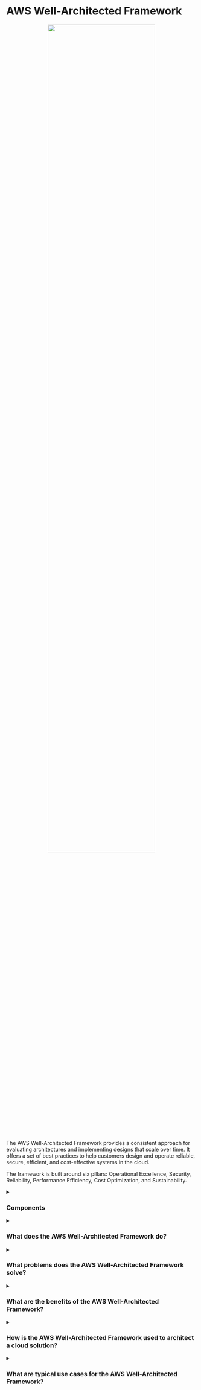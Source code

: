 # AWS Well-Architected Framework

<div align="center">
  <img src="https://d1.awsstatic.com/gamedev/Programs/OnRamp/gt-well-architected.4234ac16be6435d0ddd4ca693ea08106bc33de9f.png" width="75%">
</div>
<br/>

The AWS Well-Architected Framework provides a consistent approach for evaluating architectures and implementing designs that scale over time. It offers a set of best practices to help customers design and operate reliable, secure, efficient, and cost-effective systems in the cloud.

The framework is built around six pillars: Operational Excellence, Security, Reliability, Performance Efficiency, Cost Optimization, and Sustainability.

<details><summary><h3>Components</h3></summary>

#### Operational Excellence

Operational Excellence focuses on running and monitoring systems to deliver business value and continually improving processes and procedures. This pillar includes principles for organization, preparation, operation, and evolution to support the development and operations lifecycle.

<div align="center">
  <img src="https://cdn-icons-png.flaticon.com/512/4744/4744315.png" width="25%">
</div>

#### Security

The Security pillar encompasses the ability to protect data, systems, and assets to take advantage of cloud technologies. It includes implementing a strong identity foundation, enabling traceability, automating security best practices, protecting data in transit and at rest, and preparing for security events.

<div align="center">
  <img src="https://cdn-icons-png.flaticon.com/512/8166/8166342.png" width="25%">
</div>

#### Reliability

Reliability focuses on the ability of a system to recover from infrastructure or service failures, dynamically acquire computing resources to meet demand, and mitigate disruptions such as misconfigurations or transient network issues. Key design principles include testing recovery procedures, automatically recovering from failure, and scaling horizontally.

<div align="center">
  <img src="https://cdn-icons-png.flaticon.com/512/12376/12376658.png" width="25%">
</div>

#### Performance Efficiency

Performance Efficiency is the efficient use of computing resources to meet requirements and maintain that efficiency as demand changes and technologies evolve. Design principles include democratizing advanced technologies, using serverless architectures, experimenting more often, and considering mechanical sympathy.

<div align="center">
  <img src="https://cdn-icons-png.flaticon.com/512/9732/9732828.png" width="25%">
</div>

#### Cost Optimization

Cost Optimization involves the ability to run systems to deliver business value at the lowest price point. Key principles include adopting a consumption model, measuring overall efficiency, stopping spending on undifferentiated heavy lifting, and analyzing and attributing expenditure.

<div align="center">
  <img src="http://cdn-icons-png.flaticon.com/512/6745/6745218.png" width="25%">
</div>

#### Sustainability

Sustainability focuses on environmental impacts, aiming to reduce energy consumption and waste. It involves considering the long-term impacts of architectural decisions, optimizing workloads, and selecting the right region and instance types to minimize carbon footprints.

<div align="center">
  <img src="https://cdn-icons-png.flaticon.com/512/3985/3985209.png" width="25%">
</div>

</details>

<details><summary> <h3>What does the AWS Well-Architected Framework do?</h3></summary>


<div align="center">
  <img src="https://cdn-icons-png.flaticon.com/512/15438/15438480.png" width="25%">
</div>

The AWS Well-Architected Framework provides a set of best practices to help architects build secure, high-performing, resilient, and efficient infrastructure for their applications. It offers a consistent approach for customers and partners to evaluate architectures and implement scalable designs.
</details>

<details><summary> <h3>What problems does the AWS Well-Architected Framework solve?</h3></summary>

<div align="center">
  <img src="https://cdn-icons-png.flaticon.com/512/4133/4133589.png" width="25%">
</div>  
  
  
The AWS Well-Architected Framework addresses several challenges in designing cloud-based architectures, including:

- Inconsistent architectural practices: It provides a standard set of guidelines and best practices for building cloud infrastructure.
- Security and compliance: It offers strategies for protecting data and maintaining compliance with regulations.
- Scalability and performance: It helps in designing systems that can efficiently scale and perform under varying loads.
- Cost management: It offers insights into optimizing costs and managing cloud expenditures effectively.

</details>

<details><summary><h3>What are the benefits of the AWS Well-Architected Framework?</h3></summary>

<div align="center">
  <img src="https://cdn-icons-png.flaticon.com/512/3588/3588592.png" width="25%">
</div>  

Some key benefits of the AWS Well-Architected Framework include:

- Improved system design: By following best practices, systems are more reliable, secure, and performant.
- Enhanced operational efficiency: It helps in automating and improving operational processes.
- Better risk management: It provides a proactive approach to identifying and mitigating risks.
- Cost savings: It helps in identifying and implementing cost-saving opportunities.
- Sustainability: It promotes sustainable practices to minimize environmental impact.

</details>

<details><summary><h3>How is the AWS Well-Architected Framework used to architect a cloud solution?</h3></summary>

<div align="center">
  <img src="https://cdn-icons-png.flaticon.com/512/1705/1705312.png" width="25%">
</div>  

In a cloud solution architecture, the AWS Well-Architected Framework serves as a guide for evaluating and designing applications. It integrates with other AWS services and tools to provide a holistic approach to building and maintaining cloud systems, ensuring they align with best practices across all six pillars.
</details>

<details><summary><h3>What are typical use cases for the AWS Well-Architected Framework?</h3></summary>

<div align="center">
  <img src="https://cdn-icons-png.flaticon.com/512/2833/2833807.png" width="25%">
</div>  
  
Common use cases for the AWS Well-Architected Framework include:

- Designing new applications: Using the framework to ensure new applications are built according to best practices.
- Reviewing existing applications: Evaluating current architectures to identify areas for improvement.
- Ensuring compliance: Aligning architectures with security and compliance requirements.
- Cost optimization: Identifying and implementing cost-saving measures.
- Scaling applications: Designing systems that can scale efficiently as demand increases.
- Enhancing reliability and performance: Improving the reliability and performance of applications by following the framework’s guidelines.

</details>
